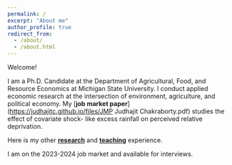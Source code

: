 ```yaml
---
permalink: /
excerpt: "About me"
author_profile: true
redirect_from: 
  - /about/
  - /about.html
---
```


Welcome! 

I am a Ph.D. Candidate at the Department of Agricultural, Food, and Resource Economics at Michigan State University. I conduct applied economic research at the intersection of environment, agriculture, and political economy. My [**job market paper**](https://judhajitc.github.io/files/JMP Judhajit Chakraborty.pdf) studies the effect of covariate shock- like excess rainfall on perceived relative deprivation.

Here is my other [**research**](https://judhajitc.github.io/research/) and [**teaching**](https://judhajitc.github.io/teaching/) experience.

I am on the 2023-2024 job market and available for interviews.


<!---  Click [**here**](https://satyaki4.github.io/files/JMP_satyaki.pdf) for the paper. My research and teaching statements can be accessed from their respective tabs.  ---> 

<!--- Thank you very much for dropping by!---> 
